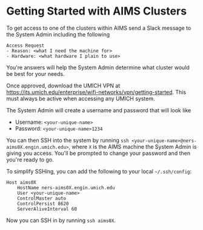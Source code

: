 # Getting Started with AIMS Clusters

To get access to one of the clusters within AIMS send a Slack message to the System Admin including the following
```slack
Access Request
- Reason: <what I need the machine for>
- Hardware: <what hardware I plain to use>
```
You're answers will help the System Admin determine what cluster would be best for your needs.

Once approved, download the UMICH VPN at https://its.umich.edu/enterprise/wifi-networks/vpn/getting-started. This must always be active when accessing any UMICH system. 

The System Admin will create a username and password that will look like
- Username: `<your-unique-name>`
- Password: `<your-unique-name>1234`

You can then SSH into the system by running `ssh <your-unique-name>@ners-aims0X.engin.umich.edu>`, where `X` is the AIMS machine the System Admin is giving you access. You'll be prompted to change your password and then you're ready to go.

To simplify SSHing, you can add the following to your local `~/.ssh/config`:
```
Host aims0X
	HostName ners-aims0X.engin.umich.edu
	User <your-unique-name>
	ControlMaster auto
	ControlPersist 8620
	ServerAliveInterval 60
```
Now you can SSH in by running `ssh aims0X`.
